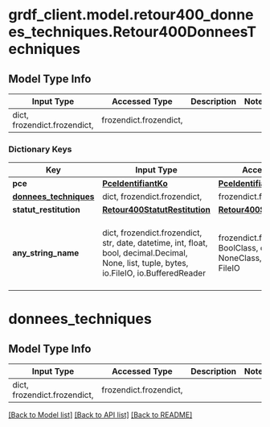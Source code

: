 # grdf_client.model.retour400_donnees_techniques.Retour400DonneesTechniques

## Model Type Info
Input Type | Accessed Type | Description | Notes
------------ | ------------- | ------------- | -------------
dict, frozendict.frozendict,  | frozendict.frozendict,  |  | 

### Dictionary Keys
Key | Input Type | Accessed Type | Description | Notes
------------ | ------------- | ------------- | ------------- | -------------
**pce** | [**PceIdentifiantKo**](PceIdentifiantKo.md) | [**PceIdentifiantKo**](PceIdentifiantKo.md) |  | [optional] 
**[donnees_techniques](#donnees_techniques)** | dict, frozendict.frozendict,  | frozendict.frozendict,  |  | [optional] 
**statut_restitution** | [**Retour400StatutRestitution**](Retour400StatutRestitution.md) | [**Retour400StatutRestitution**](Retour400StatutRestitution.md) |  | [optional] 
**any_string_name** | dict, frozendict.frozendict, str, date, datetime, int, float, bool, decimal.Decimal, None, list, tuple, bytes, io.FileIO, io.BufferedReader | frozendict.frozendict, str, BoolClass, decimal.Decimal, NoneClass, tuple, bytes, FileIO | any string name can be used but the value must be the correct type | [optional]

# donnees_techniques

## Model Type Info
Input Type | Accessed Type | Description | Notes
------------ | ------------- | ------------- | -------------
dict, frozendict.frozendict,  | frozendict.frozendict,  |  | 

[[Back to Model list]](../../README.md#documentation-for-models) [[Back to API list]](../../README.md#documentation-for-api-endpoints) [[Back to README]](../../README.md)

